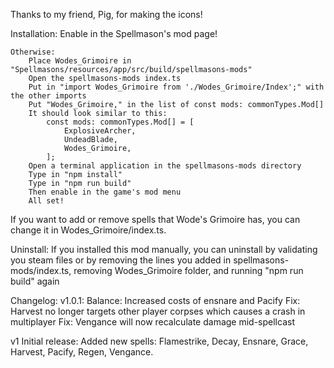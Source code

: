 Thanks to my friend, Pig, for making the icons!

Installation:
    Enable in the Spellmason's mod page!

    Otherwise:
        Place Wodes_Grimoire in "Spellmasons/resources/app/src/build/spellmasons-mods"
        Open the spellmasons-mods index.ts
        Put in "import Wodes_Grimoire from './Wodes_Grimoire/Index';" with the other imports
        Put "Wodes_Grimoire," in the list of const mods: commonTypes.Mod[]
        It should look similar to this:
            const mods: commonTypes.Mod[] = [
                ExplosiveArcher,
                UndeadBlade,
                Wodes_Grimoire,
            ];
        Open a terminal application in the spellmasons-mods directory
        Type in "npm install"
        Type in "npm run build"
        Then enable in the game's mod menu
        All set!
If you want to add or remove spells that Wode's Grimoire has, you can change it in Wodes_Grimoire/index.ts.

Uninstall:
    If you installed this mod manually, you can uninstall by validating you steam files or by removing the lines you added in spellmasons-mods/index.ts, removing Wodes_Grimoire folder, and running "npm run build" again

Changelog:
v1.0.1:
    Balance: Increased costs of ensnare and Pacify
    Fix: Harvest no longer targets other player corpses which causes a crash in multiplayer
    Fix: Vengance will now recalculate damage mid-spellcast

v1 Initial release:
    Added new spells: Flamestrike, Decay, Ensnare, Grace, Harvest, Pacify, Regen, Vengance.